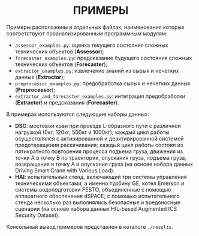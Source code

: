 <h1 align="center">ПРИМЕРЫ</h1>

<p align="left">
Примеры расположены в отдельных файлах, наименования которых соответствуют проанализированным программным модулям:

- ```assessor_examples.py```: оценка текущего состояния сложных технических объектов (**Assessor**);
- ```forecaster_examples.py```: предсказание будущего состояния сложных технических объектов (**Forecaster**);
- ```extractor_examples.py```: извлечение знаний из сырых и нечетких данных (**Extractor**);
- ```preprocessor_examples.py```: предобработка сырых и нечетких данных (**Preprocessor**);
- ```extractor_and_forecaster_examples.py```: интеграция предобработки (**Extractor**) и предсказания (**Forecaster**).

В примерах используются следующие наборы данных:
- **DSC**: мостовой кран при проезде L-образного пути с различной нагрузкой (0кг, 120кг, 500кг и 1000кг); каждый цикл работы осуществлялся с активированной и деактивированной системой предотвращения раскачивания; каждый цикл работы состоял из пятикратного повторения процесса подъема груза, движения из точки А в точку В по траектории, опускания груза, подъема груза, возвращения в точку А и опускания груза (на основе набора данных Driving Smart Crane with Various Load).
- **HAI**: испытательный стенд, включающий три системы управления техническими объектами, а именно турбину GE, котел Emerson и системы водоподготовки FESTO, объединенные с помощью аппаратного обеспечения dSPACE; с помощью испытательного стенда несколько раз выполнялись безопасные и вредоносные сценарии (на основе набора данных HIL-based Augmented ICS Security Dataset).

Консольный вывод примеров представлен в каталоге ```./results```.
</p>
